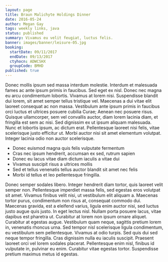 ```yaml
---
layout: page
title: Braun Malichyte Holdings Dinner
date: 2016-05-24
author: Megan Gay
tags: weekly links, java
status: published
summary: Vivamus eu velit feugiat, luctus felis.
banner: images/banner/leisure-05.jpg
booking:
  startDate: 09/11/2017
  endDate: 09/13/2017
  ctyhocn: ADWCSHX
  groupCode: BMHD
published: true
---
```

Donec mollis ipsum sed massa interdum molestie. Interdum et malesuada fames ac ante ipsum primis in faucibus. Sed eget ex nisl. Donec nec magna eu arcu condimentum lobortis. Vivamus at lorem nisi. Suspendisse blandit dui lorem, sit amet semper tellus tristique vel. Maecenas a dui vitae elit laoreet consequat ac non massa.
Vestibulum ante ipsum primis in faucibus orci luctus et ultrices posuere cubilia Curae; Aenean nec posuere risus. Quisque ullamcorper, sem vel convallis auctor, diam lorem lacinia diam, et fringilla est sem ac nisi. Sed dignissim ex ut ipsum aliquam malesuada. Nunc et lobortis ipsum, ac dictum erat. Pellentesque laoreet nisi felis, vitae scelerisque justo efficitur ut. Morbi auctor nisi sit amet elementum volutpat. Integer lacinia odio non auctor scelerisque.

* Donec euismod magna quis felis vulputate fermentum
* Cras nec ipsum hendrerit, accumsan ex sed, rutrum sapien
* Donec eu lacus vitae diam dictum iaculis a vitae dui
* Vivamus suscipit risus a ultrices mollis
* Sed et tellus venenatis tellus auctor blandit sit amet nec felis
* Morbi id tellus et leo pellentesque fringilla.

Donec semper sodales libero. Integer hendrerit diam tortor, quis laoreet velit semper non. Pellentesque imperdiet massa felis, sed egestas eros volutpat sit amet. Vivamus finibus velit nisi, ut vestibulum elit aliquam a. Maecenas tortor purus, condimentum non risus at, consequat commodo dui. Maecenas gravida, est a eleifend varius, ligula enim auctor nisi, sed luctus justo augue quis justo. In eget lectus nisl. Nullam porta posuere lacus, vitae dapibus est pharetra ut. Curabitur at lorem non ipsum ornare aliquet. Curabitur at egestas augue. Vestibulum quam neque, sagittis pretium lorem in, venenatis rhoncus urna. Sed tempor nisl scelerisque ligula condimentum, eu vestibulum sem pellentesque.
Vivamus at odio turpis. Sed quis dui sed neque tempor fringilla. Cras dignissim nulla eu iaculis suscipit. Praesent laoreet orci vel lorem sodales placerat. Pellentesque enim nisl, finibus id vulputate in, pulvinar eu enim. Curabitur vitae egestas tortor. Suspendisse pretium maximus metus id egestas.
